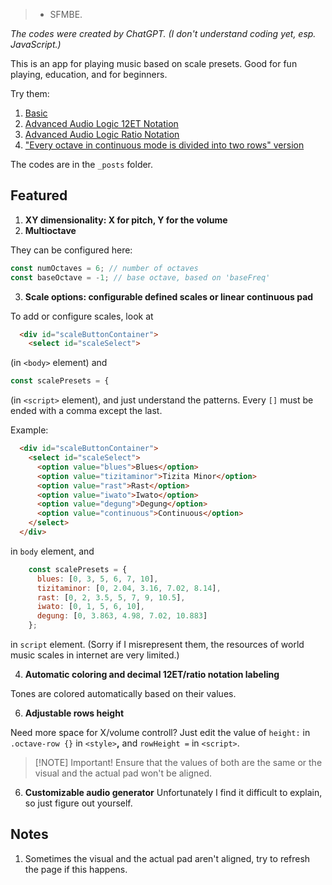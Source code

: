 > - SFMBE.

*The codes were created by ChatGPT. (I don't understand coding yet, esp. JavaScript.)*

This is an app for playing music based on scale presets. Good for fun playing, education, and for beginners.

Try them:

1. [Basic](https://karavitan.github.io/Sincrediple/2025/05/10/basic.html)
2. [Advanced Audio Logic 12ET Notation](https://karavitan.github.io/Sincrediple/2025/06/15/advancedaudio12et.html)
3. [Advanced Audio Logic Ratio Notation](https://karavitan.github.io/Sincrediple/2025/06/15/advancedaudioratio.html)
4. ["Every octave in continuous mode is divided into two rows" version](https://karavitan.github.io/Sincrediple/2025/07/18/stretched_continuous.html)

The codes are in the `_posts` folder.

## Featured

1. **XY dimensionality: X for pitch, Y for the volume**
2. **Multioctave**

They can be configured here:
```js
const numOctaves = 6; // number of octaves
const baseOctave = -1; // base octave, based on 'baseFreq'
```
3. **Scale options: configurable defined scales or linear continuous pad**

To add or configure scales, look at
```html
  <div id="scaleButtonContainer">
    <select id="scaleSelect">
```
(in `<body>` element) and
```js
const scalePresets = {
```
(in `<script>` element), and just understand the patterns. Every `[]` must be ended with a comma except the last.

Example:

```html
  <div id="scaleButtonContainer">
    <select id="scaleSelect">
      <option value="blues">Blues</option>
      <option value="tizitaminor">Tizita Minor</option>
      <option value="rast">Rast</option>
      <option value="iwato">Iwato</option>
      <option value="degung">Degung</option>
      <option value="continuous">Continuous</option>
    </select>
  </div>
```
in `body` element, and
```js
    const scalePresets = {
      blues: [0, 3, 5, 6, 7, 10],
      tizitaminor: [0, 2.04, 3.16, 7.02, 8.14],
      rast: [0, 2, 3.5, 5, 7, 9, 10.5],
      iwato: [0, 1, 5, 6, 10],
      degung: [0, 3.863, 4.98, 7.02, 10.883]
    };
```
in `script` element. (Sorry if I misrepresent them, the resources of world music scales in internet are very limited.)

4. **Automatic coloring and decimal 12ET/ratio notation labeling**

Tones are colored automatically based on their values.

6. **Adjustable rows height**

Need more space for X/volume controll? Just edit the value of `height:` in `.octave-row {}` in `<style>`**,** and `rowHeight =` in `<script>`.
> [!NOTE] Important!
> Ensure that the values of both are the same or the visual and the actual pad won't be aligned.

6. **Customizable audio generator**
Unfortunately I find it difficult to explain, so just figure out yourself.

## Notes
1. Sometimes the visual and the actual pad aren't aligned, try to refresh the page if this happens.
